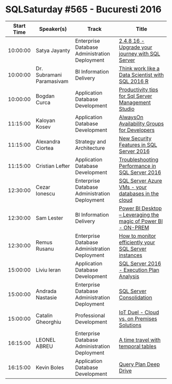 # SQLSaturday #565 - Bucuresti 2016
Start Time|Speaker(s)|Track|Title
---|---|---|---
10:00:00|Satya Jayanty|Enterprise Database Administration  Deployment|[2,4,8  16 - Upgrade your journey with SQL Server](50844.md)
10:00:00|Dr. Subramani Paramasivam|BI Information Delivery|[Think  work like a Data Scientist with SQL 2016 R](50883.md)
10:00:00|Bogdan Curca|Application  Database Development|[Productivity tips for Sql Server Management Studio](54042.md)
11:15:00|Kaloyan Kosev|Application  Database Development|[AlwaysOn Availability Groups for Developers](50903.md)
11:15:00|Alexandra Ciortea|Strategy and Architecture|[New Security Features in SQL Server 2016](53066.md)
11:15:00|Cristian Lefter|Application  Database Development|[Troubleshooting Performance in SQL Server 2016](53079.md)
12:30:00|Cezar Ionescu|Enterprise Database Administration  Deployment|[SQL Server Azure VMs - your databases in the cloud](52728.md)
12:30:00|Sam Lester|BI Information Delivery|[Power BI Desktop – Leveraging the magic of Power BI - ON-PREM](52754.md)
12:30:00|Remus Rusanu|Enterprise Database Administration  Deployment|[How to monitor efficiently your SQL Server instances](53038.md)
15:00:00|Liviu Ieran|Application  Database Development|[SQL Server 2016 - Execution Plan Analysis](52722.md)
15:00:00|Andrada Nastasie|Enterprise Database Administration  Deployment|[SQL Server Consolidation](52726.md)
15:00:00|Catalin Gheorghiu|Professional Development|[IoT Duel - Cloud vs. on Premises Solutions](53686.md)
16:15:00|LEONEL ABREU|Enterprise Database Administration  Deployment|[A time travel with temporal tables](50834.md)
16:15:00|Kevin Boles|Application  Database Development|[Query Plan Deep Drive](52571.md)
